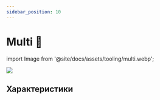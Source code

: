 ```yaml
---
sidebar_position: 10
---
```


# Multi 🚧

import Image from '@site/docs/assets/tooling/multi.webp';

<div style={{textAlign: 'center'}}>
  <img src={Image} style={{width: "750px"}} />
</div>

## Характеристики
